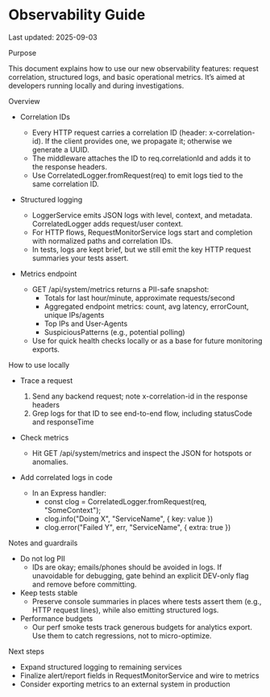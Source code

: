 # Observability Guide

Last updated: 2025-09-03

Purpose

This document explains how to use our new observability features: request correlation, structured logs, and basic operational metrics. It’s aimed at developers running locally and during investigations.

Overview

- Correlation IDs

  - Every HTTP request carries a correlation ID (header: x-correlation-id). If the client provides one, we propagate it; otherwise we generate a UUID.
  - The middleware attaches the ID to req.correlationId and adds it to the response headers.
  - Use CorrelatedLogger.fromRequest(req) to emit logs tied to the same correlation ID.

- Structured logging

  - LoggerService emits JSON logs with level, context, and metadata. CorrelatedLogger adds request/user context.
  - For HTTP flows, RequestMonitorService logs start and completion with normalized paths and correlation IDs.
  - In tests, logs are kept brief, but we still emit the key HTTP request summaries your tests assert.

- Metrics endpoint
  - GET /api/system/metrics returns a PII-safe snapshot:
    - Totals for last hour/minute, approximate requests/second
    - Aggregated endpoint metrics: count, avg latency, errorCount, unique IPs/agents
    - Top IPs and User-Agents
    - SuspiciousPatterns (e.g., potential polling)
  - Use for quick health checks locally or as a base for future monitoring exports.

How to use locally

- Trace a request

  1. Send any backend request; note x-correlation-id in the response headers
  2. Grep logs for that ID to see end-to-end flow, including statusCode and responseTime

- Check metrics

  - Hit GET /api/system/metrics and inspect the JSON for hotspots or anomalies.

- Add correlated logs in code
  - In an Express handler:
    - const clog = CorrelatedLogger.fromRequest(req, "SomeContext");
    - clog.info("Doing X", "ServiceName", { key: value })
    - clog.error("Failed Y", err, "ServiceName", { extra: true })

Notes and guardrails

- Do not log PII
  - IDs are okay; emails/phones should be avoided in logs. If unavoidable for debugging, gate behind an explicit DEV-only flag and remove before committing.
- Keep tests stable
  - Preserve console summaries in places where tests assert them (e.g., HTTP request lines), while also emitting structured logs.
- Performance budgets
  - Our perf smoke tests track generous budgets for analytics export. Use them to catch regressions, not to micro-optimize.

Next steps

- Expand structured logging to remaining services
- Finalize alert/report fields in RequestMonitorService and wire to metrics
- Consider exporting metrics to an external system in production
